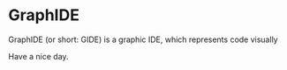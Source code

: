 # GraphIDE
GraphIDE (or short: GIDE) is a graphic IDE, which represents code visually

Have a nice day.
